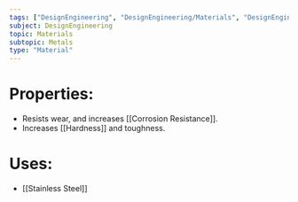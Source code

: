 ```yaml
---
tags: ["DesignEngineering", "DesignEngineering/Materials", "DesignEngineering/Materials/Metals", "DesignEngineering/Materials/Metals/Elements"]
subject: DesignEngineering
topic: Materials
subtopic: Metals
type: "Material"
---
```


# Properties:
 - Resists wear, and increases [[Corrosion Resistance]].
 - Increases [[Hardness]] and toughness.

# Uses:
  - [[Stainless Steel]]